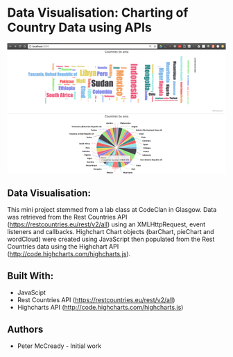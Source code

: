 # **Data Visualisation: Charting of Country Data using APIs**    

![Image](/screenshots/countriesByAreaCharts.png)

## Data Visualisation:    

This mini project stemmed from a lab class at CodeClan in Glasgow. Data was retrieved from the Rest Countries API (https://restcountries.eu/rest/v2/all) using an XMLHttpRequest, event listeners and callbacks. Highchart Chart objects (barChart, pieChart and wordCloud) were created using JavaScript then populated from the Rest Countries data using the Highchart API (http://code.highcharts.com/highcharts.js).  


## Built With:  
* JavaScipt   
* Rest Countries API (https://restcountries.eu/rest/v2/all)  
* Highcharts API (http://code.highcharts.com/highcharts.js)  


## Authors  
* Peter McCready - Initial work    
